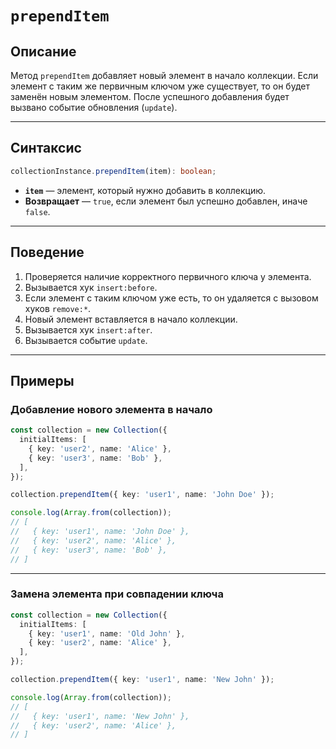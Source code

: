 # `prependItem`

## Описание

Метод `prependItem` добавляет новый элемент в начало коллекции.
Если элемент с таким же первичным ключом уже существует, то он будет заменён новым элементом.
После успешного добавления будет вызвано событие обновления (`update`).

---

## Синтаксис

```ts
collectionInstance.prependItem(item): boolean;
```

- **`item`** — элемент, который нужно добавить в коллекцию.
- **Возвращает** — `true`, если элемент был успешно добавлен, иначе `false`.

---

## Поведение

1. Проверяется наличие корректного первичного ключа у элемента.
2. Вызывается хук `insert:before`.
3. Если элемент с таким ключом уже есть, то он удаляется с вызовом хуков `remove:*`.
4. Новый элемент вставляется в начало коллекции.
5. Вызывается хук `insert:after`.
6. Вызывается событие `update`.

---

## Примеры

### Добавление нового элемента в начало

```ts
const collection = new Collection({
  initialItems: [
    { key: 'user2', name: 'Alice' },
    { key: 'user3', name: 'Bob' },
  ],
});

collection.prependItem({ key: 'user1', name: 'John Doe' });

console.log(Array.from(collection));
// [
//   { key: 'user1', name: 'John Doe' },
//   { key: 'user2', name: 'Alice' },
//   { key: 'user3', name: 'Bob' },
// ]
```

---

### Замена элемента при совпадении ключа

```ts
const collection = new Collection({
  initialItems: [
    { key: 'user1', name: 'Old John' },
    { key: 'user2', name: 'Alice' },
  ],
});

collection.prependItem({ key: 'user1', name: 'New John' });

console.log(Array.from(collection));
// [
//   { key: 'user1', name: 'New John' },
//   { key: 'user2', name: 'Alice' },
// ]
```
